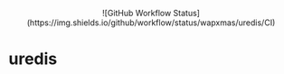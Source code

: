 <p align="center">
![GitHub Workflow Status](https://img.shields.io/github/workflow/status/wapxmas/uredis/CI)
</p>

# uredis